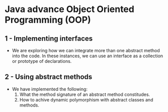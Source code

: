 # Java advance Object Oriented Programming (OOP)
## 1 - Implementing interfaces
- We are exploring how we can integrate more than one abstract method into the code. In these instances, we can use an interface as a collection or prototype of declarations.
## 2 - Using abstract methods
- We have implemented the following:
    1. What the method signature of an abstract method constitudes.
    2. How to achive dynamic polymorphism with abstract classes and methods.
